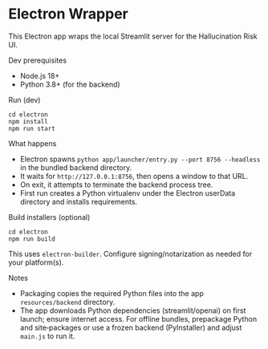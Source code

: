 Electron Wrapper
================

This Electron app wraps the local Streamlit server for the Hallucination Risk UI.

Dev prerequisites
- Node.js 18+
- Python 3.8+ (for the backend)

Run (dev)
```
cd electron
npm install
npm run start
```

What happens
 - Electron spawns `python app/launcher/entry.py --port 8756 --headless` in the bundled backend directory.
- It waits for `http://127.0.0.1:8756`, then opens a window to that URL.
- On exit, it attempts to terminate the backend process tree.
 - First run creates a Python virtualenv under the Electron userData directory and installs requirements.

Build installers (optional)
```
cd electron
npm run build
```

This uses `electron-builder`. Configure signing/notarization as needed for your platform(s).

Notes
- Packaging copies the required Python files into the app `resources/backend` directory.
- The app downloads Python dependencies (streamlit/openai) on first launch; ensure internet access. For offline bundles, prepackage Python and site‑packages or use a frozen backend (PyInstaller) and adjust `main.js` to run it.

